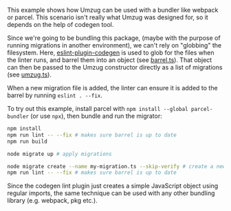 This example shows how Umzug can be used with a bundler like webpack or parcel. This scenario isn't really what Umzug was designed for, so it depends on the help of codegen tool.

Since we're going to be bundling this package, (maybe with the purpose of running migrations in another environment), we can't rely on "globbing" the filesystem. Here, [eslint-plugin-codegen](https://npmjs.com/package/eslint-plugin-codegen) is used to glob for the files when the linter runs, and barrel them into an object (see [barrel.ts](./barrel.ts)). That object can then be passed to the Umzug constructor directly as a list of migrations (see [umzug.ts](./umzug.ts)).

When a new migration file is added, the linter can ensure it is added to the barrel by running `eslint . --fix`.

To try out this example, install parcel with `npm install --global parcel-bundler` (or use `npx`), then bundle and run the migrator:

```bash
npm install
npm run lint -- --fix # makes sure barrel is up to date
npm run build

node migrate up # apply migrations

node migrate create --name my-migration.ts --skip-verify # create a new migration file
npm run lint -- --fix # makes sure barrel is up to date
```

Since the codegen lint plugin just creates a simple JavaScript object using regular imports, the same technique can be used with any other bundling library (e.g. webpack, pkg etc.).
